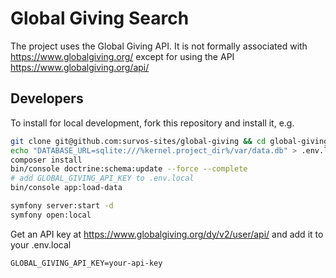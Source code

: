 # Global Giving Search

The project uses the Global Giving API.  It is not formally associated with https://www.globalgiving.org/ except for using the API https://www.globalgiving.org/api/

## Developers

To install for local development, fork this repository and install it, e.g.


```bash
git clone git@github.com:survos-sites/global-giving && cd global-giving
echo "DATABASE_URL=sqlite:///%kernel.project_dir%/var/data.db" > .env.local
composer install
bin/console doctrine:schema:update --force --complete
# add GLOBAL_GIVING_API_KEY to .env.local
bin/console app:load-data

symfony server:start -d
symfony open:local

```

Get an API key at https://www.globalgiving.org/dy/v2/user/api/ and add it to your .env.local

```
GLOBAL_GIVING_API_KEY=your-api-key
```




